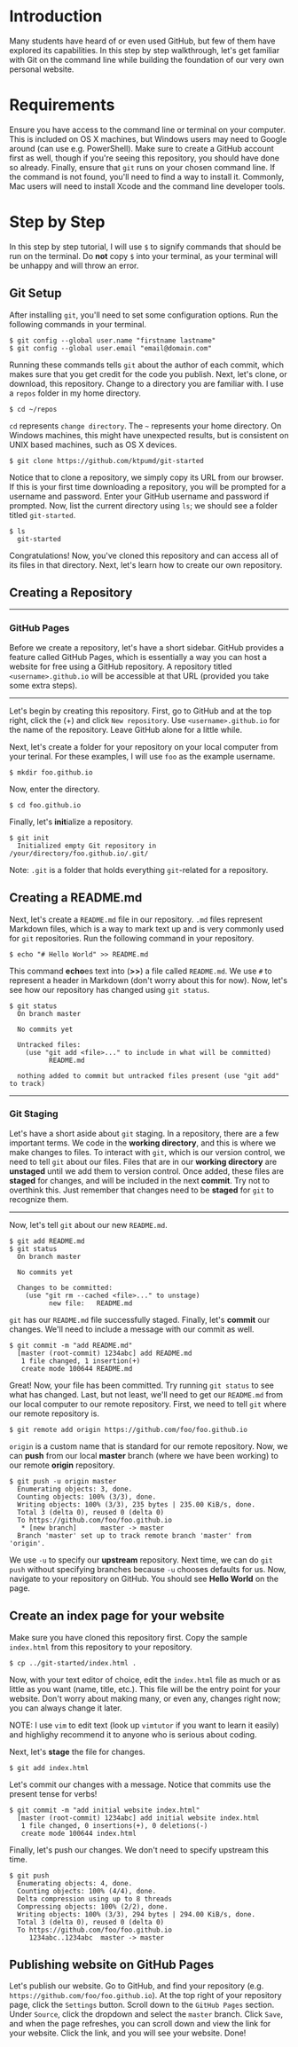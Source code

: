# Introduction

Many students have heard of or even used GitHub, but few of them have explored its capabilities. 
In this step by step walkthrough, let's get familiar with Git on the command line while building the foundation of our very own personal website.

# Requirements

Ensure you have access to the command line or terminal on your computer.
This is included on OS X machines, but Windows users may need to Google around (can use e.g. PowerShell).
Make sure to create a GitHub account first as well, though if you're seeing this repository, you should have done so already.
Finally, ensure that `git` runs on your chosen command line.
If the command is not found, you'll need to find a way to install it.
Commonly, Mac users will need to install Xcode and the command line developer tools.

# Step by Step

In this step by step tutorial, I will use `$` to signify commands that should be run on the terminal.
Do **not** copy `$` into your terminal, as your terminal will be unhappy and will throw an error.

## Git Setup

After installing `git`, you'll need to set some configuration options.
Run the following commands in your terminal.

```
$ git config --global user.name "firstname lastname"
$ git config --global user.email "email@domain.com"
```

Running these commands tells `git` about the author of each commit, which makes sure that you get credit for the code you publish.
Next, let's clone, or download, this repository.
Change to a directory you are familiar with.
I use a `repos` folder in my home directory.

```
$ cd ~/repos
```

`cd` represents `change directory`.
The `~` represents your home directory. On Windows machines, this might have unexpected results, but is consistent on UNIX based machines, such as OS X devices.

```
$ git clone https://github.com/ktpumd/git-started
```

Notice that to clone a repository, we simply copy its URL from our browser.
If this is your first time downloading a repository, you will be prompted for a username and password.
Enter your GitHub username and password if prompted.
Now, list the current directory using `ls`; we should see a folder titled `git-started`.

```
$ ls
  git-started
```

Congratulations! Now, you've cloned this repository and can access all of its files in that directory.
Next, let's learn how to create our own repository.

## Creating a Repository

***

### GitHub Pages

Before we create a repository, let's have a short sidebar.
GitHub provides a feature called GitHub Pages, which is essentially a way you can host a website for free using a GitHub repository.
A repository titled `<username>.github.io` will be accessible at that URL (provided you take some extra steps).

***

Let's begin by creating this repository.
First, go to GitHub and at the top right, click the (+) and click `New repository`.
Use `<username>.github.io` for the name of the repository.
Leave GitHub alone for a little while.

Next, let's create a folder for your repository on your local computer from your terinal.
For these examples, I will use `foo` as the example username.

```
$ mkdir foo.github.io
```

Now, enter the directory.

```
$ cd foo.github.io
```

Finally, let's **init**ialize a repository.

```
$ git init
  Initialized empty Git repository in /your/directory/foo.github.io/.git/
```

Note: `.git` is a folder that holds everything `git`-related for a repository.

## Creating a README.md

Next, let's create a `README.md` file in our repository.
`.md` files represent Markdown files, which is a way to mark text up and is very commonly used for `git` repositories.
Run the following command in your repository.

```
$ echo "# Hello World" >> README.md
```

This command **echo**es text into (**>>**) a file called `README.md`.
We use `#` to represent a header in Markdown (don't worry about this for now).
Now, let's see how our repository has changed using `git status`.

```
$ git status
  On branch master

  No commits yet

  Untracked files:
    (use "git add <file>..." to include in what will be committed)
          README.md

  nothing added to commit but untracked files present (use "git add" to track)
```

***

### Git Staging

Let's have a short aside about `git` staging.
In a repository, there are a few important terms.
We code in the **working directory**, and this is where we make changes to files.
To interact with `git`, which is our version control, we need to tell `git` about our files.
Files that are in our **working directory** are **unstaged** until we add them to version control.
Once added, these files are **staged** for changes, and will be included in the next **commit**.
Try not to overthink this.
Just remember that changes need to be **staged** for `git` to recognize them.

***

Now, let's tell `git` about our new `README.md`.

```
$ git add README.md
$ git status
  On branch master

  No commits yet

  Changes to be committed:
    (use "git rm --cached <file>..." to unstage)
          new file:   README.md
```

`git` has our `README.md` file successfully staged.
Finally, let's **commit** our changes.
We'll need to include a message with our commit as well.

```
$ git commit -m "add README.md"
  [master (root-commit) 1234abc] add README.md
   1 file changed, 1 insertion(+)
   create mode 100644 README.md
```

Great! Now, your file has been committed. Try running `git status` to see what has changed.
Last, but not least, we'll need to get our `README.md` from our local computer to our remote repository.
First, we need to tell `git` where our remote repository is.

```
$ git remote add origin https://github.com/foo/foo.github.io
```

`origin` is a custom name that is standard for our remote repository.
Now, we can **push** from our local **master** branch (where we have been working) to our remote **origin** repository.

```
$ git push -u origin master
  Enumerating objects: 3, done.
  Counting objects: 100% (3/3), done.
  Writing objects: 100% (3/3), 235 bytes | 235.00 KiB/s, done.
  Total 3 (delta 0), reused 0 (delta 0)
  To https://github.com/foo/foo.github.io
   * [new branch]      master -> master
  Branch 'master' set up to track remote branch 'master' from 'origin'.
```

We use `-u` to specify our **upstream** repository.
Next time, we can do `git push` without specifying branches because `-u` chooses defaults for us.
Now, navigate to your repository on GitHub.
You should see **Hello World** on the page.

## Create an index page for your website

Make sure you have cloned this repository first.
Copy the sample `index.html` from this repository to your repository.

```
$ cp ../git-started/index.html .
```

Now, with your text editor of choice, edit the `index.html` file as much or as little as you want (name, title, etc.).
This file will be the entry point for your website.
Don't worry about making many, or even any, changes right now; you can always change it later.

NOTE: I use `vim` to edit text (look up `vimtutor` if you want to learn it easily) and highlighy recommend it to anyone who is serious about coding.

Next, let's **stage** the file for changes.

```
$ git add index.html
```

Let's commit our changes with a message.
Notice that commits use the present tense for verbs!

```
$ git commit -m "add initial website index.html"
  [master (root-commit) 1234abc] add initial website index.html
   1 file changed, 0 insertions(+), 0 deletions(-)
   create mode 100644 index.html
```

Finally, let's push our changes. We don't need to specify upstream this time.

```
$ git push
  Enumerating objects: 4, done.
  Counting objects: 100% (4/4), done.
  Delta compression using up to 8 threads
  Compressing objects: 100% (2/2), done.
  Writing objects: 100% (3/3), 294 bytes | 294.00 KiB/s, done.
  Total 3 (delta 0), reused 0 (delta 0)
  To https://github.com/foo/foo.github.io
     1234abc..1234abc  master -> master
```

## Publishing website on GitHub Pages

Let's publish our website.
Go to GitHub, and find your repository (e.g. `https://github.com/foo/foo.github.io`).
At the top right of your repository page, click the `Settings` button.
Scroll down to the `GitHub Pages` section.
Under `Source`, click the dropdown and select the `master` branch.
Click `Save`, and when the page refreshes, you can scroll down and view the link for your website.
Click the link, and you will see your website.
Done!

